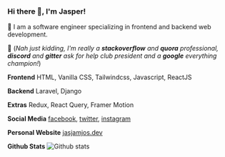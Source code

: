 
### Hi there 👋, I'm Jasper!
💬 I am a software engineer specializing in frontend and backend web development.

🤡️  (*Nah just kidding, I'm really a **stackoverflow** and **quora** professional, **discord** and **gitter** ask for help club president and a **google** everything champion!*)

**Frontend**
HTML, Vanilla CSS, Tailwindcss, Javascript, ReactJS

**Backend**
Laravel, Django

**Extras**
Redux, React Query, Framer Motion

**Social Media**
[facebook](https://www.facebook.com/jasjamjos/), [twitter](https://twitter.com/@jasjamjos/), [instagram](https://www.instagram.com/jasjamjos/)

**Personal Website**
[jasjamjos.dev](https://jasjamjos.dev/)

**Github Stats**
![Github stats](https://github-readme-stats.vercel.app/api?username=jasjamjos&show_icons=true)
